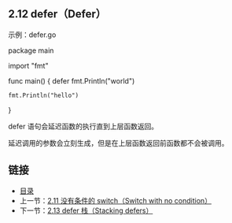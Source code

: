 ## 2.12 defer（Defer）

示例：defer.go

  package main

  import "fmt"

  func main() {
    defer fmt.Println("world")

    fmt.Println("hello")
  }

  defer 语句会延迟函数的执行直到上层函数返回。

  延迟调用的参数会立刻生成，但是在上层函数返回前函数都不会被调用。

## 链接
* [目录](https://github.com/gnefiy/go-zh/blob/master/tour/directory.md)
* 上一节：[2.11 没有条件的 switch（Switch with no condition）](https://github.com/gnefiy/go-zh/blob/master/tour/02.11.md)
* 下一节：[2.13 defer 栈（Stacking defers）](https://github.com/gnefiy/go-zh/blob/master/tour/02.13.md)
